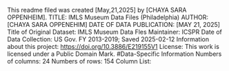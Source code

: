 This readme filed was created [May,21,2025] by [CHAYA SARA OPPENHEIM].
TITLE: IMLS Museum Data Files (Philadelphia)
AUTHOR: [CHAYA SARA OPPENEHIM]
DATE OF DATA PUBLICATION: [MAY 21, 2025]
Title of Original Dataset: IMLS Museum Data Fles
Maintainer: ICSPR
Date of Data Collection: US Gov. FY 2013-2019; Saved 2025-02-12
Information about this project: https://doi.org/10.3886/E219155V1
License: This work is licensed under a Public Domain Mark. 
#Data-Specific Information
Numbers of columns: 24
Numbers of rows: 154
Column List: